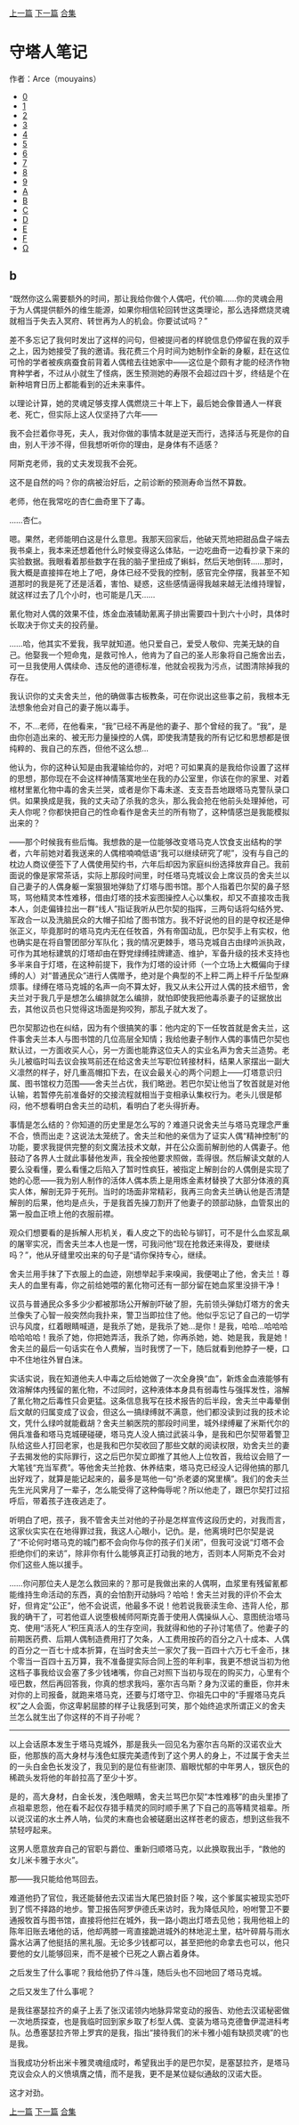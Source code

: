 [上一篇](./守塔人笔记10.md)  [下一篇](./守塔人笔记12.md)   [合集](../同人目录.md)

# 守塔人笔记

作者：Arce（mouyains）

* [0](./守塔人笔记00.md)
* [1](./守塔人笔记01.md)
* [2](./守塔人笔记02.md)
* [3](./守塔人笔记03.md)
* [4](./守塔人笔记04.md)
* [5](./守塔人笔记05.md)
* [6](./守塔人笔记06.md)
* [7](./守塔人笔记07.md)
* [8](./守塔人笔记08.md)
* [9](./守塔人笔记09.md)
* [A](./守塔人笔记10.md)
* [B](./守塔人笔记11.md)
* [C](./守塔人笔记12.md)
* [D](./守塔人笔记13.md)
* [E](./守塔人笔记14.md)
* [F](./守塔人笔记15.md)
* [Ω](./守塔人笔记16.md)

## b

“既然你这么需要额外的时间，那让我给你做个人偶吧，代价嘛……你的灵魂会用于为人偶提供额外的维生能源，如果你相信轮回转世这类理论，那么选择燃烧灵魂就相当于失去入冥府、转世再为人的机会。你要试试吗？”

差不多忘记了我何时发出了这样的问句，但被提问者的样貌信息仍停留在我的双手之上，因为她接受了我的邀请。我花费三个月时间为她制作全新的身躯，赶在这位可怜的学者被疾病蚕食前背着人偶棺去往她家中——这位是个颇有才能的经济作物育种学者，不过从小就生了怪病，医生预测她的寿限不会超过四十岁，终结是个在新种培育日历上都能看到的近未来事件。

以理论计算，她的灵魂足够支撑人偶燃烧三十年上下，最后她会像普通人一样衰老、死亡，但实际上这人仅坚持了六年——

我不会拦着你寻死，夫人，我对你做的事情本就是逆天而行，选择活与死是你的自由，别人干涉不得，但我想听听你的理由，是身体有不适感？

阿斯克老师，我的丈夫发现我不会死。

这不是自然的吗？你的病被治好后，之前诊断的预测寿命当然不算数。

老师，他在我常吃的杏仁曲奇里下了毒。

……杏仁。

嗯。果然，老师能明白这是什么意思。我那天回家后，他破天荒地把甜品盘子端去我书桌上，我本来还想着他什么时候变得这么体贴，一边吃曲奇一边看抄录下来的实验数据。我眼看着那些数字在我的脑子里扭成了蝌蚪，然后天地倒转……那时，我大概是直接摔在地上了吧，身体已经不受我的控制，感官完全停摆，我甚至不知道那时的我是死了还是活着，害怕、疑惑，这些感情逼得我越来越无法维持理智，就这样过去了几个小时，也可能是几天……

氰化物对人偶的效果不佳，炼金血液辅助氰离子排出需要四十到六十小时，具体时长取决于你丈夫的投药量。

……哈，他其实不爱我，我早就知道。他只爱自己，爱受人敬仰、完美无缺的自己。他娶我一个短命鬼，是救可怜人，他肯为了自己的圣人形象将自己施舍出去，可一旦我使用人偶续命、违反他的道德标准，他就会视我为污点，试图清除掉我的存在。

我认识你的丈夫舍夫兰，他的确做事古板教条，可在你说出这些事之前，我根本无法想象他会对自己的妻子施以毒手。

不，不…老师，在他看来，“我”已经不再是他的妻子、那个曾经的我了。“我”，是由你创造出来的、被无形力量操控的人偶，即使我清楚我的所有记忆和思想都是很纯粹的、我自己的东西，但他不这么想…

他认为，你的这种认知是由我灌输给你的，对吧？可如果真的是我给你设置了这样的思想，那你现在不会这样神情落寞地坐在我的办公室里，你该在你的家里、对着棺材里氰化物中毒的舍夫兰哭，或者是你下毒未遂、支支吾吾地跟塔马克警队录口供。如果换成是我，我的丈夫动了杀我的念头，那么我会抢在他前头处理掉他，可夫人你呢？你都快把自己的性命看作是舍夫兰的所有物了，这种情感岂是我能模拟出来的？

——那个时候我有些后悔。我想救的是一位能够改变塔马克人饮食支出结构的学者，六年前她对着我送来的人偶棺喃喃低语“我可以继续研究了呢”，没有与自己的枕边人商议便签下了人偶使用契约书，六年后却因为家庭纠纷选择放弃自己。我前面说的像是家常茶话，实际上那段时间里，时任塔马克城议会上席议员的舍夫兰以自己妻子的人偶身躯一案狠狠地弹劾了灯塔与图书馆。那个人指着巴尔契的鼻子怒骂，骂他精灵本性难移，借由灯塔的技术妄图操控人心以集权，却又不直接攻击我本人，剑走偏锋拉出一群“线人”指证我听从巴尔契的指挥，三两句话将勾结外党、军政合一以及洗脑民众的大帽子扣给了图书馆方。我不好说他的目的是夺权还是伸张正义，毕竟那时的塔马克内无在任牧首，外有帝国动乱，巴尔契手上有实权，他也确实是在将自警团部分军队化；我的情况更棘手，塔马克城自古由绿吟派执政，可作为其地标建筑的灯塔却由在野党绿缚挂牌建造、维护，军备升级的技术支持也多半来自于灯塔，在这种前提下，我作为灯塔的设计师（一个立场上大概偏向于绿缚的人）对“普通民众”进行人偶赠予，绝对是个典型的不上秤二两上秤千斤坠型麻烦事。绿缚在塔马克城的名声一向不算太好，我又从未公开过人偶的技术细节，舍夫兰对于我几乎是想怎么编排就怎么编排，就怕即使我把他毒杀妻子的证据放出去，其他议员也只觉得这场面是狗咬狗，那乱子就大发了。

巴尔契那边也在纠结，因为有个很搞笑的事：他内定的下一任牧首就是舍夫兰，这件事舍夫兰本人与图书馆的几位高层全知情；我给他妻子制作人偶的事情巴尔契也默认过，一方面收买人心，另一方面也能靠这位夫人的实业名声为舍夫兰造势。老头儿被临时叫去议会挨骂前还在给这舍夫兰写职位转接材料，结果人家摆出一副大义凛然的样子，好几重高帽扣下去，在议会最关心的两个问题上——灯塔意识归属、图书馆权力范围——舍夫兰占优，我们略逊。若巴尔契让他当了牧首就是对他认输，若暂停先前准备好的交接流程就相当于变相承认集权行为。老头儿很是郁闷，他不想看明白舍夫兰的动机，看明白了老头得折寿。

事情是怎么结的？你知道的历史里是怎么写的？难道只说舍夫兰与塔马克理念严重不合，愤而出走？这说法太笼统了。舍夫兰和他的亲信为了证实人偶“精神控制”的功能，要求我提供完整的刻文魔法技术文献，并在公众面前解剖他的人偶妻子。他鼓动了各界人士就此事替他发声，我全按他要求照做，乖得很。然后解读文献的人要么没看懂，要么看懂之后陷入了暂时性疯狂，被指定上解剖台的人偶倒是实现了她的心愿——我为别人制作的活体人偶本质上是用炼金素材替换了大部分体液的真实人体，解剖无异于死刑。当时的场面非常精彩，我再三向舍夫兰确认他是否清楚解剖的后果，他均是点头，于是我首先操刀割开了他妻子的颈部动脉，血管泵出的第一股血正喷上他的衣服前襟。

观众们想要看的是拆解人形机关，看人皮之下的齿轮与铆钉，可不是什么血浆乱飙的屠宰实况，而舍夫兰本人也是一愣，可我问他“现在抢救还来得及，要继续吗？”，他从牙缝里咬出来的句子是“请你保持专心，继续。

舍夫兰用手抹了下衣服上的血迹，刚想举起手来嗅闻，我便喝止了他，舍夫兰！尊夫人的血里有毒，你之前给她喂的氰化物可还有一部分留在她血浆里没排干净！

议员与普通民众多多少少都被那场公开解剖吓破了胆，先前领头弹劾灯塔方的舍夫兰像失了心智一般突然向我扑来，警卫当即拉住了他。他似乎忘记了自己的一切学识与风度，红着眼睛喊道，是我杀了她，是我杀了她…是你！是我，哈哈…哈哈哈哈哈哈哈！我杀了她，你把她弄活，我杀了她，你再杀她，她、她是我，我是她！舍夫兰的最后一句话实在令人费解，当时我愣了一下，随后就看到他脖子一梗，口中不住地往外冒白沫。

实话实说，我在知道他夫人中毒之后给她做了一次全身换“血”，新炼金血液能够有效溶解体内残留的氰化物，不过同时，这种液体本身具有弱毒性与强挥发性，溶解了氰化物之后毒性只会更猛。这条信息我写在技术报告的后半段，舍夫兰中毒晕倒后文献的归属变成了议会，但这么一搞绿缚就不满意，他们都没读到过我的技术论文，凭什么绿吟就能截胡？舍夫兰躺医院的那段时间里，城外绿缚雇了米斯代尔的佣兵准备和塔马克城硬碰硬，塔马克人没人搞过武装斗争，是我和巴尔契带着警卫队给这些人打回老家，也是我和巴尔契收回了那些文献的阅读权限，劝舍夫兰的妻子去揭发他的实际罪行，这之后巴尔契立即推了其他人上位牧首，我给议会赔了一大笔钱“充当军费”。等他舍夫兰抢救、休养结束，塔马克已经没人记得他搞的那几出好戏了，就算是能记起来的，最多是骂他一句“杀老婆的窝里横”。我们的舍夫兰先生光风霁月了一辈子，怎么能受得了这种侮辱呢？所以他走了，跟巴尔契打过招呼后，带着孩子连夜逃走了。

听明白了吧，孩子，我不管舍夫兰对他的子孙是怎样宣传这段历史的，对我而言，这家伙实实在在地得罪过我，我这人心眼小，记仇。是，他离境时巴尔契是说了“不论何时塔马克的城门都不会向你与你的孩子们关闭”，但我可没说“灯塔不会拒绝你们的来访”，除非你有什么能够真正打动我的地方，否则本人阿斯克不会对你们这些人施以援手。

……你问那位夫人是怎么救回来的？那可是我做出来的人偶啊，血浆里有残留氰都能维持生命活动的东西，真的会怕割开动脉吗？哈哈！舍夫兰对我的评价不会太好，但肯定“公正”，他不会说谎，他最多不说！他若说我亵渎生命、违背人伦，那我的确干了，可若他诓人说堕极械师阿斯克善于使用人偶操纵人心、意图统治塔马克、使用“活死人”积压真活人的生存空间，我就得和他的子孙讨笔债了。他妻子的前期医药费、后期人偶制造费用打了欠条，人工费用按药的百分之八十成本、人偶的百分之一百七十成本折算，在当时舍夫兰一家欠了我一百四十六万七千金币，抹个零当一百四十五万算，我不准备提实际合同上签的年利率，我更不想说当初为他这档子事我给议会塞了多少钱堵嘴，你自己对照下当初与现在的购买力，心里有个哑巴数，然后再回答我，你真的想求我吗，塞尔吉乌斯？身为汉诺的重臣，你并未对你的上司报备，就跑来塔马克，还要与灯塔守卫、你祖先口中的“手握塔马克兵权”之人会面，你这卑躬屈膝的样子让我感到可笑，那个始终追求所谓正义的舍夫兰怎么就生出了你这样的不肖子孙呢？

----------



以上会话原本发生于塔马克城外，那是我头一回见名为塞尔吉乌斯的汉诺农业大臣，他那族的高大身材与浅色虹膜完美遗传到了这个男人的身上，不过属于舍夫兰的一头白金色长发没了，我见到的是位有些谢顶、眉眼忧郁的中年男人，银灰色的稀疏头发将他的年龄拉高了至少十岁。

是的，高大身材，白金长发，浅色眼睛，舍夫兰骂巴尔契“本性难移”的由头里掺了点祖辈恩怨，他在看不起仅存猎手精灵的同时顺手黑了下自己的高等精灵祖辈。所以说汉诺的水土养人呐，仙灵的末裔也会被磋磨出这样苍老的疲态，想到这些我不禁轻哼起来。

这男人愿意放弃自己的官职与爵位、重新归顺塔马克，以此换取我出手，“救他的女儿米卡雅于水火”。

那——我只能给他骂回去。

难道他扔了官位，我还能替他去汉诺当大尾巴狼封臣？唉，这个爹属实被现实恐吓到了慌不择路的地步。警卫报告阿罗伊德氏来访时，我为降低风险，吩咐警卫不要通报牧首与图书馆，直接将他拦在城外，我一路小跑出灯塔去见他；我用他祖上的陈年旧账去堵他的话，他却两膝一弯直接跪进城外的林地泥土里，枯叶碎屑与雨水露水沾满了他挺括的黑礼服。无论多少钱都可以，甚至把他的命拿去也可以，他只要他的女儿能够回来，而不是被个已死之人霸占着身体。

之后发生了什么事呢？我给他扔了件斗篷，随后头也不回地回了塔马克城。

之后又发生了什么事呢？

是我往塞瑟拉齐的桌子上丢了张汉诺领内地脉异常变动的报告、劝他去汉诺秘密做一次地质探查，也是我临时回到家乡取了杉型人偶、变装为塔马克德鲁伊混进科考队。怂恿塞瑟拉齐带上罗宾的是我，指出“接待我们的米卡雅小姐有缺损灵魂”的也是我。

当我成功分析出米卡雅灵魂组成时，希望我出手的是巴尔契，是塞瑟拉齐，是塔马克议会众人的义愤填膺之情，而不是我，更不是某位疑似通敌的汉诺大臣。

这才对劲。



[上一篇](./守塔人笔记10.md)  [下一篇](./守塔人笔记12.md)  [合集](../同人目录.md)